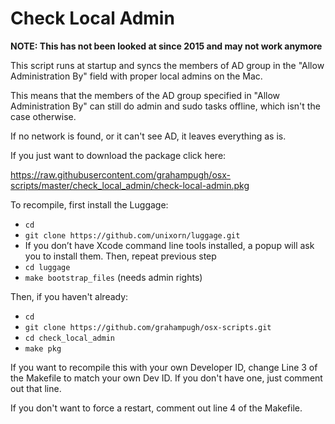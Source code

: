 Check Local Admin
==========

**NOTE: This has not been looked at since 2015 and may not work anymore**

This script runs at startup and syncs the members of AD group in the "Allow Administration By"
field with proper local admins on the Mac. 

This means that the members of the AD group
specified in "Allow Administration By" can still do admin and sudo tasks offline, which isn't
the case otherwise.

If no network is found, or it can't see AD, it leaves everything as is.

If you just want to download the package click here:

https://raw.githubusercontent.com/grahampugh/osx-scripts/master/check_local_admin/check-local-admin.pkg

To recompile, first install the Luggage:
*  `cd`
*  `git clone https://github.com/unixorn/luggage.git`
*  If you don’t have Xcode command line tools installed, a popup will ask you to install them. Then, repeat previous step
*  `cd luggage`
*  `make bootstrap_files` (needs admin rights)

Then, if you haven't already: 
*  `cd`
*  `git clone https://github.com/grahampugh/osx-scripts.git`
*  `cd check_local_admin`
*  `make pkg`

If you want to recompile this with your own Developer ID, change Line 3 of the Makefile
to match your own Dev ID. If you don't have one, just comment out that line.

If you don't want to force a restart, comment out line 4 of the Makefile.

